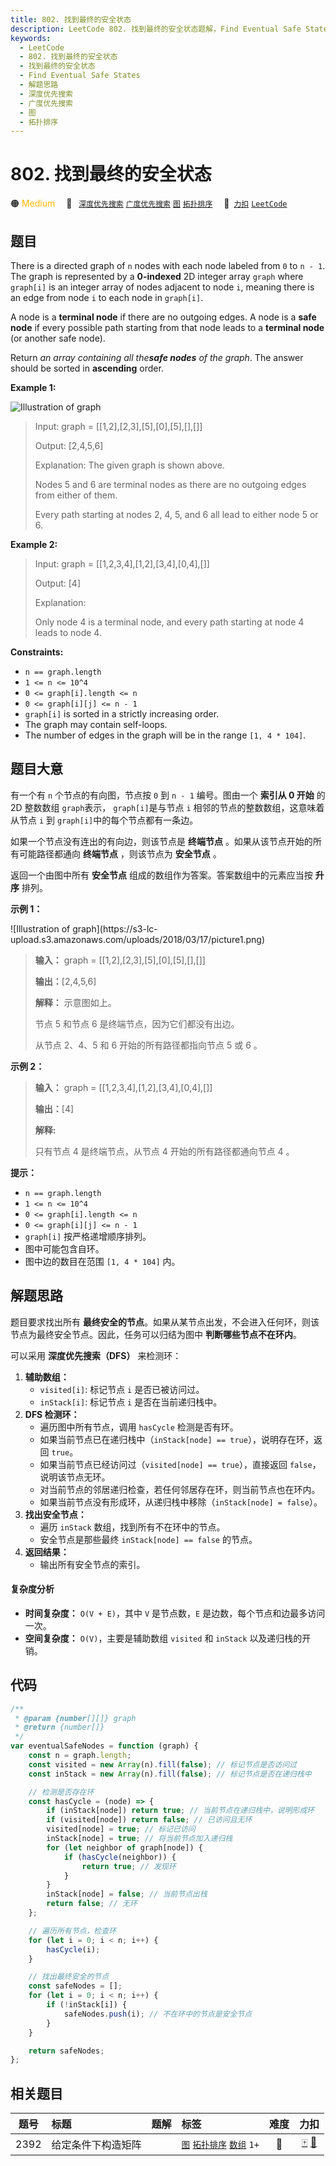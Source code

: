 ```yaml
---
title: 802. 找到最终的安全状态
description: LeetCode 802. 找到最终的安全状态题解，Find Eventual Safe States，包含解题思路、复杂度分析以及完整的 JavaScript 代码实现。
keywords:
  - LeetCode
  - 802. 找到最终的安全状态
  - 找到最终的安全状态
  - Find Eventual Safe States
  - 解题思路
  - 深度优先搜索
  - 广度优先搜索
  - 图
  - 拓扑排序
---
```


# 802. 找到最终的安全状态

🟠 <font color=#ffb800>Medium</font>&emsp; 🔖&ensp; [`深度优先搜索`](/tag/depth-first-search.md) [`广度优先搜索`](/tag/breadth-first-search.md) [`图`](/tag/graph.md) [`拓扑排序`](/tag/topological-sort.md)&emsp; 🔗&ensp;[`力扣`](https://leetcode.cn/problems/find-eventual-safe-states) [`LeetCode`](https://leetcode.com/problems/find-eventual-safe-states)

## 题目

There is a directed graph of `n` nodes with each node labeled from `0` to `n - 1`. The graph is represented by a **0-indexed** 2D integer array `graph` where
`graph[i]` is an integer array of nodes adjacent to node `i`, meaning there is
an edge from node `i` to each node in `graph[i]`.

A node is a **terminal node** if there are no outgoing edges. A node is a
**safe node** if every possible path starting from that node leads to a
**terminal node** (or another safe node).

Return _an array containing all the**safe nodes** of the graph_. The answer
should be sorted in **ascending** order.

**Example 1:**

![Illustration of graph](https://s3-lc-upload.s3.amazonaws.com/uploads/2018/03/17/picture1.png)

> Input: graph = [[1,2],[2,3],[5],[0],[5],[],[]]
>
> Output: [2,4,5,6]
>
> Explanation: The given graph is shown above.
>
> Nodes 5 and 6 are terminal nodes as there are no outgoing edges from either of them.
>
> Every path starting at nodes 2, 4, 5, and 6 all lead to either node 5 or 6.

**Example 2:**

> Input: graph = [[1,2,3,4],[1,2],[3,4],[0,4],[]]
>
> Output: [4]
>
> Explanation:
>
> Only node 4 is a terminal node, and every path starting at node 4 leads to node 4.

**Constraints:**

- `n == graph.length`
- `1 <= n <= 10^4`
- `0 <= graph[i].length <= n`
- `0 <= graph[i][j] <= n - 1`
- `graph[i]` is sorted in a strictly increasing order.
- The graph may contain self-loops.
- The number of edges in the graph will be in the range `[1, 4 * 104]`.

## 题目大意

有一个有 `n` 个节点的有向图，节点按 `0` 到 `n - 1` 编号。图由一个 **索引从 0 开始** 的 2D 整数数组 `graph`表示，
`graph[i]`是与节点 `i` 相邻的节点的整数数组，这意味着从节点 `i` 到 `graph[i]`中的每个节点都有一条边。

如果一个节点没有连出的有向边，则该节点是 **终端节点** 。如果从该节点开始的所有可能路径都通向 **终端节点** ，则该节点为 **安全节点** 。

返回一个由图中所有 **安全节点** 组成的数组作为答案。答案数组中的元素应当按 **升序** 排列。

**示例 1：**

![Illustration of graph](https://s3-lc-
upload.s3.amazonaws.com/uploads/2018/03/17/picture1.png)

> **输入：** graph = [[1,2],[2,3],[5],[0],[5],[],[]]
>
> **输出：**[2,4,5,6]
>
> **解释：** 示意图如上。
>
> 节点 5 和节点 6 是终端节点，因为它们都没有出边。
>
> 从节点 2、4、5 和 6 开始的所有路径都指向节点 5 或 6 。

**示例 2：**

> **输入：** graph = [[1,2,3,4],[1,2],[3,4],[0,4],[]]
>
> **输出：**[4]
>
> **解释:**
>
> 只有节点 4 是终端节点，从节点 4 开始的所有路径都通向节点 4 。

**提示：**

- `n == graph.length`
- `1 <= n <= 10^4`
- `0 <= graph[i].length <= n`
- `0 <= graph[i][j] <= n - 1`
- `graph[i]` 按严格递增顺序排列。
- 图中可能包含自环。
- 图中边的数目在范围 `[1, 4 * 104]` 内。

## 解题思路

题目要求找出所有 **最终安全的节点**。如果从某节点出发，不会进入任何环，则该节点为最终安全节点。因此，任务可以归结为图中 **判断哪些节点不在环内**。

可以采用 **深度优先搜索（DFS）** 来检测环：

1. **辅助数组：**
   - `visited[i]`: 标记节点 `i` 是否已被访问过。
   - `inStack[i]`: 标记节点 `i` 是否在当前递归栈中。
2. **DFS 检测环：**
   - 遍历图中所有节点，调用 `hasCycle` 检测是否有环。
   - 如果当前节点已在递归栈中（`inStack[node] == true`），说明存在环，返回 `true`。
   - 如果当前节点已经访问过（`visited[node] == true`），直接返回 `false`，说明该节点无环。
   - 对当前节点的邻居递归检查，若任何邻居存在环，则当前节点也在环内。
   - 如果当前节点没有形成环，从递归栈中移除（`inStack[node] = false`）。
3. **找出安全节点：**
   - 遍历 `inStack` 数组，找到所有不在环中的节点。
   - 安全节点是那些最终 `inStack[node] == false` 的节点。
4. **返回结果：**
   - 输出所有安全节点的索引。

#### 复杂度分析

- **时间复杂度：** `O(V + E)`，其中 `V` 是节点数，`E` 是边数，每个节点和边最多访问一次。
- **空间复杂度：** `O(V)`，主要是辅助数组 `visited` 和 `inStack` 以及递归栈的开销。

## 代码

```javascript
/**
 * @param {number[][]} graph
 * @return {number[]}
 */
var eventualSafeNodes = function (graph) {
	const n = graph.length;
	const visited = new Array(n).fill(false); // 标记节点是否访问过
	const inStack = new Array(n).fill(false); // 标记节点是否在递归栈中

	// 检测是否存在环
	const hasCycle = (node) => {
		if (inStack[node]) return true; // 当前节点在递归栈中，说明形成环
		if (visited[node]) return false; // 已访问且无环
		visited[node] = true; // 标记已访问
		inStack[node] = true; // 将当前节点加入递归栈
		for (let neighbor of graph[node]) {
			if (hasCycle(neighbor)) {
				return true; // 发现环
			}
		}
		inStack[node] = false; // 当前节点出栈
		return false; // 无环
	};

	// 遍历所有节点，检查环
	for (let i = 0; i < n; i++) {
		hasCycle(i);
	}

	// 找出最终安全的节点
	const safeNodes = [];
	for (let i = 0; i < n; i++) {
		if (!inStack[i]) {
			safeNodes.push(i); // 不在环中的节点是安全节点
		}
	}

	return safeNodes;
};
```

## 相关题目

<!-- prettier-ignore -->
| 题号 | 标题 | 题解 | 标签 | 难度 | 力扣 |
| :------: | :------ | :------: | :------ | :------: | :------: |
| 2392 | 给定条件下构造矩阵 |  |  [`图`](/tag/graph.md) [`拓扑排序`](/tag/topological-sort.md) [`数组`](/tag/array.md) `1+` | 🔴 | [🀄️](https://leetcode.cn/problems/build-a-matrix-with-conditions) [🔗](https://leetcode.com/problems/build-a-matrix-with-conditions) |
